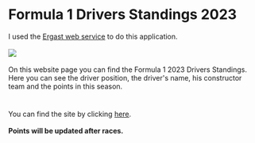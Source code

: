 # Formula 1 Drivers Standings 2023

I used the [Ergast web service](http://ergast.com/mrd/) to do this application.
<br>
<br>
![](https://user-images.githubusercontent.com/72042885/219511436-d9c0edc9-ad30-4ba0-bafb-537d1b4ee721.png#vitrinedev)
<br>
<br>
On this website page you can find the Formula 1 2023 Drivers Standings. Here you can see the driver position, the driver's name, his constructor team and the points in this season.

#

You can find the site by clicking <a href="https://formula1driverstandings.netlify.app">here</a>.
<br>
<br>
**Points will be updated after races.**
